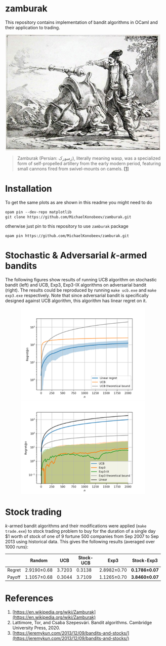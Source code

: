 # zamburak

This repository contains implementation of bandit algorithms in
OCaml and their application to trading.

<p align="middle">
  <img src="./assets/zamburak.png" alt="zamburak" width=500/>
</p>

> Zamburak (Persian: زمبورک), literally meaning wasp, was a specialized
> form of self-propelled artillery from the early modern period,
> featuring small cannons fired from swivel-mounts on camels.
[[1]](https://en.wikipedia.org/wiki/Zamburak)

# Installation

To get the same plots as are shown in this readme you might need to do
```
opam pin --dev-repo matplotlib
git clone https://github.com/MichaelKonobeev/zamburak.git
```
otherwise just pin to this repository to use `zamburak` package
```
opam pin https://github.com/MichaelKonobeev/zamburak.git
```

# Stochastic & Adversarial *k*-armed bandits

The following figures show results of running UCB algorithm on
stochastic bandit (left) and UCB, Exp3, Exp3-IX algorithms on
adversarial bandit (right).  The results could be reproduced by
running `make ucb.exe` and `make exp3.exe` respectively. Note that
since adversarial bandit is specifically designed against UCB
algorithm, this algorithm has linear regret on it.

<p align="middle">
  <img src="./assets/ucb.png" alt="ucb" width=400 hspace=10/>
  <img src="./assets/exp3.png" alt="exp3" width=400 />
</p>

# Stock trading

*k*-armed bandit algorithms and their modifications were applied
(`make trade.exe`) to stock trading problem to buy for the duration
of a single day $1 worth of stock of one of 9 fortune 500 companies
from Sep 2007 to Sep 2013 using historical data. This gives the
following results (averaged over 1000 runs):

|        | Random      | UCB | Stock-UCB | Exp3 | Stock-Exp3 |
| ------ | ----------- | --- | --------- | ---- | ---------- |
| Regret | 2.9190±0.68 | 3.7203 | 0.3138 | 2.8982±0.70 | **0.1786±0.07** |
| Payoff | 1.1057±0.68 | 0.3044 | 3.7109 | 1.1265±0.70 | **3.8460±0.07** |

# References
1. [https://en.wikipedia.org/wiki/Zamburak](https://en.wikipedia.org/wiki/Zamburak)
2. Lattimore, Tor, and Csaba Szepesvári. Bandit algorithms. Cambridge University Press, 2020.
3. [https://jeremykun.com/2013/12/09/bandits-and-stocks/](https://jeremykun.com/2013/12/09/bandits-and-stocks/)
